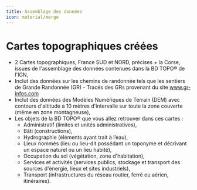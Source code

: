 ```yaml
---
title: Assemblage des données
icon: material/merge
---
```


# Cartes topographiques créées

- 2 Cartes topographiques, France SUD et NORD, précises + la Corse, issues de l'assemblage des données contenues dans la BD TOPO® de l'IGN,
- Inclut des données sur les chemins de randonnée tels que les sentiers de Grande Randonnée (GR) - Tracés des GRs provenant du site www.gr-infos.com
- Inclut des données des Modèles Numériques de Terrain (DEM) avec contours d'altitude à 10 mètres d'intervalle sur toute la zone couverte (même en zone montagneuse),
- Les objets de la BD TOPO® que vous allez retrouver dans ces cartes :
    - Administratif (limites et unités administratives),
    - Bâti (constructions),
    - Hydrographie (éléments ayant trait à l’eau),
    - Lieux nommés (lieu ou lieu-dit possédant un toponyme et décrivant un espace naturel ou un lieu habité),
    - Occupation du sol (végétation, zone d'habitation),
    - Services et activités (services publics, stockage et transport des sources d'énergie, lieux et sites industriels),
    - Transport (infrastructures du réseau routier, ferré ou aérien, itinéraires).

